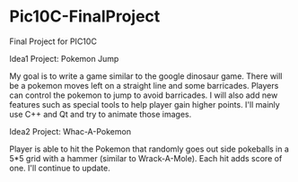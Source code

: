 # Pic10C-FinalProject
Final Project for PIC10C

Idea1
Project: Pokemon Jump

My goal is to write a game similar to the google dinosaur game. There will be a pokemon moves left on a straight line and some barricades. Players can control the pokemon to jump to avoid barricades.  I will also add new features such as special tools to help player gain higher points. I'll mainly use C++ and Qt and try to animate those images.

Idea2
Project: Whac-A-Pokemon

Player is able to hit the Pokemon that randomly goes out side pokeballs in a 5*5 grid with a hammer (similar to Wrack-A-Mole). Each hit adds score of one. I'll continue to update.
